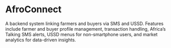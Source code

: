 # AfroConnect
A backend system linking farmers and buyers via SMS and USSD. Features include farmer and buyer profile management, transaction handling, Africa’s Talking SMS alerts, USSD menus for non-smartphone users, and market analytics for data-driven insights.
